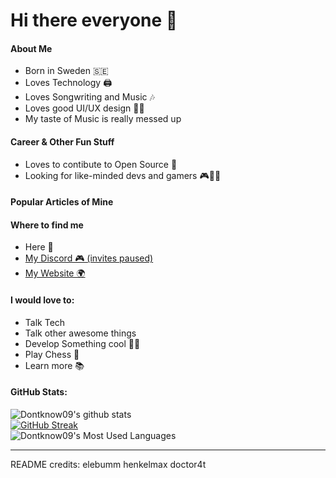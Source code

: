 # Hi there everyone 👋
#### About Me 
  
 - Born in Sweden 🇸🇪
 - Loves Technology 🖨
 - Loves Songwriting and Music 🎶
 - Loves good UI/UX design 👨‍💻
 - My taste of Music is really messed up
  
#### Career & Other Fun Stuff
 
 - Loves to contibute to Open Source 🔧
 - Looking for like-minded devs and gamers 🎮👨‍💻
  
#### Popular Articles of Mine 



#### Where to find me 
  
 - Here 👋
 - [My Discord 🎮 (invites paused)](https://discord.gg/QKQp88bPGb)
 - [My Website 🌍]()
  
#### I would love to: 
  
 - Talk Tech
 - Talk other awesome things
 - Develop Something cool 👨‍💻
 - Play Chess 🔳
 - Learn more 📚

#### GitHub Stats:

![Dontknow09's github stats](https://github-readme-stats.vercel.app/api?username=Dontknow09&count_private=true&show_icons=true&include_all_commits=true&theme=radical)\
[![GitHub Streak](https://github-readme-streak-stats.herokuapp.com?user=Dontknow09&theme=radical&date_format=j%20M%5B%20Y%5D&mode=weekly)](https://git.io/streak-stats)\
![Dontknow09's Most Used Languages](https://github-readme-stats.vercel.app/api/top-langs/?username=Dontknow09&theme=radical&hide_border=false&include_all_commits=true&count_private=true&layout=compact)

---
README credits:
elebumm
henkelmax
doctor4t

<!--
**Dontknow09/Dontknow09** is a ✨ _special_ ✨ repository because its `README.md` (this file) appears on your GitHub profile.

Here are some ideas to get you started:

- 🔭 I’m currently working on ...
- 🌱 I’m currently learning ...
- 👯 I’m looking to collaborate on ...
- 🤔 I’m looking for help with ...
- 💬 Ask me about ...
- 📫 How to reach me: ...
- 😄 Pronouns: ...
- ⚡ Fun fact: ...
-->
